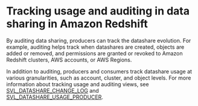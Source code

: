 # Tracking usage and auditing in data sharing in Amazon Redshift<a name="auditing"></a>

By auditing data sharing, producers can track the datashare evolution\. For example, auditing helps track when datashares are created, objects are added or removed, and permissions are granted or revoked to Amazon Redshift clusters, AWS accounts, or AWS Regions\.

In addition to auditing, producers and consumers track datashare usage at various granularities, such as account, cluster, and object levels\. For more information about tracking usage and auditing views, see [SVL\_DATASHARE\_CHANGE\_LOG](r_SVL_DATASHARE_CHANGE_LOG.md) and [SVL\_DATASHARE\_USAGE\_PRODUCER](r_SVL_DATASHARE_USAGE_PRODUCER.md)\.